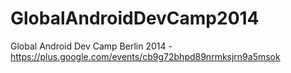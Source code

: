 GlobalAndroidDevCamp2014
========================

Global Android Dev Camp Berlin 2014 - https://plus.google.com/events/cb9g72bhpd89nrmksjrn9a5msok
